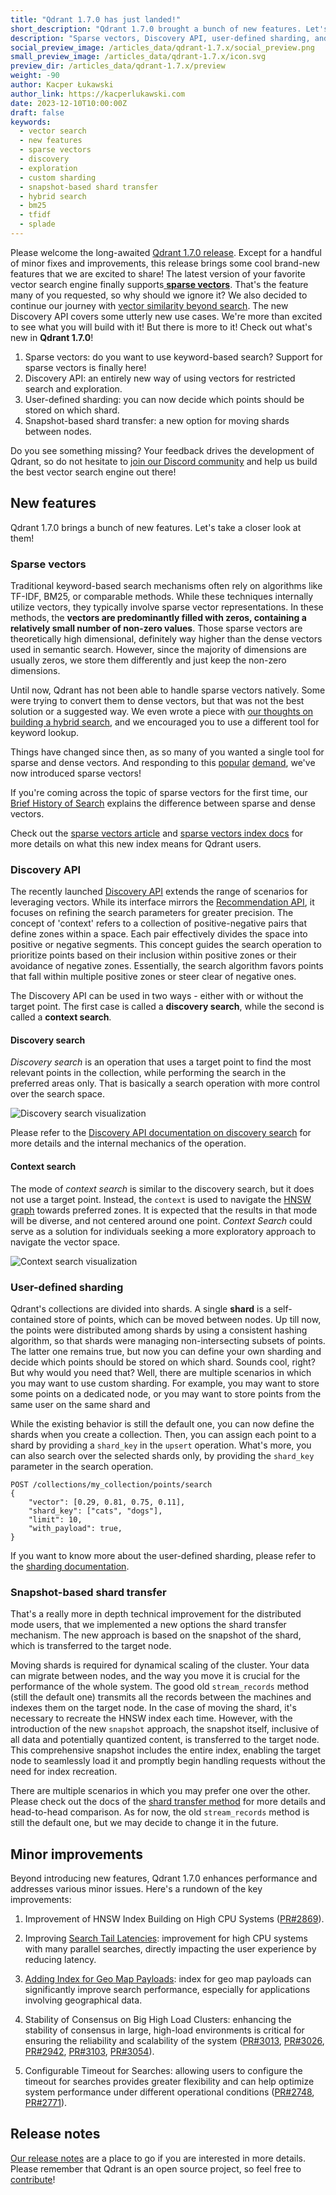 ```yaml
---
title: "Qdrant 1.7.0 has just landed!"
short_description: "Qdrant 1.7.0 brought a bunch of new features. Let's take a closer look at them!"
description: "Sparse vectors, Discovery API, user-defined sharding, and snapshot-based shard transfer. That's what you can find in the latest Qdrant 1.7.0 release!"
social_preview_image: /articles_data/qdrant-1.7.x/social_preview.png
small_preview_image: /articles_data/qdrant-1.7.x/icon.svg
preview_dir: /articles_data/qdrant-1.7.x/preview
weight: -90
author: Kacper Łukawski
author_link: https://kacperlukawski.com
date: 2023-12-10T10:00:00Z
draft: false
keywords:
  - vector search
  - new features
  - sparse vectors
  - discovery
  - exploration
  - custom sharding
  - snapshot-based shard transfer
  - hybrid search
  - bm25
  - tfidf
  - splade
---
```


Please welcome the long-awaited [Qdrant 1.7.0 release](https://github.com/qdrant/qdrant/releases/tag/v1.7.0). Except for a handful of minor fixes and improvements, this release brings some cool brand-new features that we are excited to share! 
The latest version of your favorite vector search engine finally supports[ **sparse vectors**](/articles/sparse-vectors/). That's the feature many of you requested, so why should we ignore it? 
We also decided to continue our journey with [vector similarity beyond search](/articles/vector-similarity-beyond-search/). The new Discovery API covers some utterly new use cases. We're more than excited to see what you will build with it! 
But there is more to it! Check out what's new in **Qdrant 1.7.0**!

1. Sparse vectors: do you want to use keyword-based search? Support for sparse vectors is finally here!
2. Discovery API: an entirely new way of using vectors for restricted search and exploration.
3. User-defined sharding: you can now decide which points should be stored on which shard.
4. Snapshot-based shard transfer: a new option for moving shards between nodes.

Do you see something missing? Your feedback drives the development of Qdrant, so do not hesitate to [join our Discord community](https://qdrant.to/discord) and help us build the best vector search engine out there!

## New features

Qdrant 1.7.0 brings a bunch of new features. Let's take a closer look at them!

### Sparse vectors

Traditional keyword-based search mechanisms often rely on algorithms like TF-IDF, BM25, or comparable methods. While these techniques internally utilize vectors, they typically involve sparse vector representations. In these methods, the **vectors are predominantly filled with zeros, containing a relatively small number of non-zero values**.
Those sparse vectors are theoretically high dimensional, definitely way higher than the dense vectors used in semantic search. However, since the majority of dimensions are usually zeros, we store them differently and just keep the non-zero dimensions. 

Until now, Qdrant has not been able to handle sparse vectors natively. Some were trying to convert them to dense vectors, but that was not the best solution or a suggested way. We even wrote a piece with [our thoughts on building a hybrid search](/articles/hybrid-search/), and we encouraged you to use a different tool for keyword lookup. 

Things have changed since then, as so many of you wanted a single tool for sparse and dense vectors. And responding to this [popular](https://github.com/qdrant/qdrant/issues/1678) [demand](https://github.com/qdrant/qdrant/issues/1135), we've now introduced sparse vectors!

If you're coming across the topic of sparse vectors for the first time, our [Brief History of Search](/documentation/overview/vector-search/) explains the difference between sparse and dense vectors.

Check out the [sparse vectors article](../sparse-vectors/) and [sparse vectors index docs](/documentation/concepts/indexing/#sparse-vector-index) for more details on what this new index means for Qdrant users.

### Discovery API

The recently launched [Discovery API](/documentation/concepts/explore/#discovery-api) extends the range of scenarios for leveraging vectors. While its interface mirrors the [Recommendation API](/documentation/concepts/explore/#recommendation-api), it focuses on refining the search parameters for greater precision.
The concept of 'context' refers to a collection of positive-negative pairs that define zones within a space. Each pair effectively divides the space into positive or negative segments. This concept guides the search operation to prioritize points based on their inclusion within positive zones or their avoidance of negative zones. Essentially, the search algorithm favors points that fall within multiple positive zones or steer clear of negative ones.

The Discovery API can be used in two ways - either with or without the target point. The first case is called a **discovery search**, while the second is called a **context search**.

#### Discovery search

*Discovery search* is an operation that uses a target point to find the most relevant points in the collection, while performing the search in the preferred areas only. That is basically a search operation with more control over the search space.

![Discovery search visualization](/articles_data/qdrant-1.7.x/discovery-search.png)

Please refer to the [Discovery API documentation on discovery search](/documentation/concepts/explore/#discovery-search) for more details and the internal mechanics of the operation.

#### Context search

The mode of *context search* is similar to the discovery search, but it does not use a target point. Instead, the `context` is used to navigate the [HNSW graph](https://arxiv.org/abs/1603.09320) towards preferred zones. It is expected that the results in that mode will be diverse, and not centered around one point.
*Context Search* could serve as a solution for individuals seeking a more exploratory approach to navigate the vector space.

![Context search visualization](/articles_data/qdrant-1.7.x/context-search.png)

### User-defined sharding

Qdrant's collections are divided into shards. A single **shard** is a self-contained store of points, which can be moved between nodes. Up till now, the points were distributed among shards by using a consistent hashing algorithm, so that shards were managing non-intersecting subsets of points.
The latter one remains true, but now you can define your own sharding and decide which points should be stored on which shard. Sounds cool, right? But why would you need that? Well, there are multiple scenarios in which you may want to use custom sharding. For example, you may want to store some points on a dedicated node, or you may want to store points from the same user on the same shard and 

While the existing behavior is still the default one, you can now define the shards when you create a collection. Then, you can assign each point to a shard by providing a `shard_key` in the `upsert` operation. What's more, you can also search over the selected shards only, by providing the `shard_key` parameter in the search operation.

```http request
POST /collections/my_collection/points/search
{
    "vector": [0.29, 0.81, 0.75, 0.11],
    "shard_key": ["cats", "dogs"],
    "limit": 10,
    "with_payload": true,
}
```

If you want to know more about the user-defined sharding, please refer to the [sharding documentation](/documentation/guides/distributed_deployment/#sharding).

### Snapshot-based shard transfer

That's a really more in depth technical improvement for the distributed mode users, that we implemented a new options the shard transfer mechanism. The new approach is based on the snapshot of the shard, which is transferred to the target node.

Moving shards is required for dynamical scaling of the cluster. Your data can migrate between nodes, and the way you move it is crucial for the performance of the whole system. The good old `stream_records` method (still the default one) transmits all the records between the machines and indexes them on the target node. 
In the case of moving the shard, it's necessary to recreate the HNSW index each time. However, with the introduction of the new `snapshot` approach, the snapshot itself, inclusive of all data and potentially quantized content, is transferred to the target node. This comprehensive snapshot includes the entire index, enabling the target node to seamlessly load it and promptly begin handling requests without the need for index recreation.

There are multiple scenarios in which you may prefer one over the other. Please check out the docs of the [shard transfer method](/documentation/guides/distributed_deployment/#shard-transfer-method) for more details and head-to-head comparison. As for now, the old `stream_records` method is still the default one, but we may decide to change it in the future.

## Minor improvements

Beyond introducing new features, Qdrant 1.7.0 enhances performance and addresses various minor issues. Here's a rundown of the key improvements:

1. Improvement of HNSW Index Building on High CPU Systems ([PR#2869](https://github.com/qdrant/qdrant/pull/2869)).

2. Improving [Search Tail Latencies](https://github.com/qdrant/qdrant/pull/2931): improvement for high CPU systems with many parallel searches, directly impacting the user experience by reducing latency.

3. [Adding Index for Geo Map Payloads](https://github.com/qdrant/qdrant/pull/2768): index for geo map payloads can significantly improve search performance, especially for applications involving geographical data.

4. Stability of Consensus on Big High Load Clusters: enhancing the stability of consensus in large, high-load environments is critical for ensuring the reliability and scalability of the system ([PR#3013](https://github.com/qdrant/qdrant/pull/3013), [PR#3026](https://github.com/qdrant/qdrant/pull/3026), [PR#2942](https://github.com/qdrant/qdrant/pull/2942), [PR#3103](https://github.com/qdrant/qdrant/pull/3103), [PR#3054](https://github.com/qdrant/qdrant/pull/3054)).

5. Configurable Timeout for Searches: allowing users to configure the timeout for searches provides greater flexibility and can help optimize system performance under different operational conditions ([PR#2748](https://github.com/qdrant/qdrant/pull/2748), [PR#2771](https://github.com/qdrant/qdrant/pull/2771)).

## Release notes

[Our release notes](https://github.com/qdrant/qdrant/releases/tag/v1.7.0) are a place to go if you are interested in more details. Please remember that Qdrant is an open source project, so feel free to [contribute](https://github.com/qdrant/qdrant/issues)!
